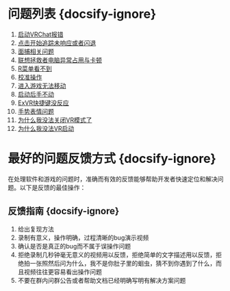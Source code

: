 # 问题列表 {docsify-ignore}
   1. [启动VRChat报错](/zh-cn/problems.md#启动VRChat报错) </br>
   2. [点击开始追踪未响应或者闪退](/zh-cn/problems.md#点击开始追踪未响应或者闪退) </br>
   3. [面捕相关问题](/zh-cn/problems.md#面捕常见问题) </br>
   4. [联想拯救者电脑异常占用与卡顿](/zh-cn/problems.md#联想拯救者电脑异常占用与卡顿问题) </br>
   5. [R菜单看不到](/zh-cn/problems.md#R菜单看不到) </br>
   6. [校准操作](/zh-cn/problems.md#校准问题) </br>
   7. [进入游戏无法移动](/zh-cn/problems.md#游戏内操作问题) </br>
   8. [启动后手不动](/zh-cn/problems.md#启动SteamVR手不见) </br>
   9.  [ExVR快捷键没反应](/zh-cn/problems.md#ExVR快捷键没反应) </br>
   10. [手势表情问题](/zh-cn/problems.md#关于模型手势表情的问题) </br> 
   11. [为什么我没法关闭VR模式了](/zh-cn/problems.md#为什么我的VRChat没办法变成原来的样子了) </br>
   12. [为什么我没法VR启动](/zh-cn/problems.md#为什么我的VRChat没办法变成VR模式) </br>

# 最好的问题反馈方式 {docsify-ignore}
在处理软件和游戏的问题时，准确而有效的反馈能够帮助开发者快速定位和解决问题。以下是反馈的最佳操作：


## 反馈指南  {docsify-ignore}
1. 给出复现方法
2. 录制有意义，操作明确，过程清晰的bug演示视频
3. 确认是否是真正的bug而不属于误操作问题
4. 拒绝录制几秒钟毫无意义的视频用以反馈，拒绝简单的文字描述用以反馈，拒绝拍一张照然后问为什么，我不是你肚子里的蛔虫，猜不到你遇到了什么，而且视频往往更容易看出操作问题
5. 不要在群内问群公告或者帮助文档已经明确写明有解决方案问题
